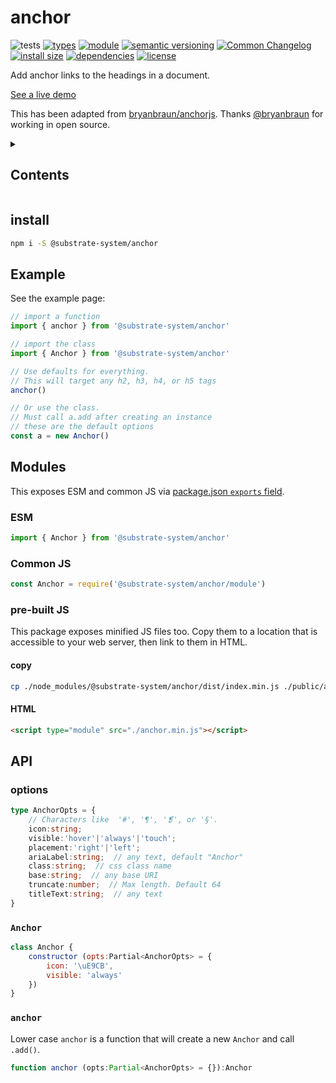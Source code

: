 # anchor
![tests](https://github.com/substrate-system/anchor/actions/workflows/nodejs.yml/badge.svg)
[![types](https://img.shields.io/npm/types/@substrate-system/anchor?style=flat-square&cache-control=no-cache)](README.md)
[![module](https://img.shields.io/badge/module-ESM%2FCJS-blue?style=flat-square)](README.md)
[![semantic versioning](https://img.shields.io/badge/semver-2.0.0-blue?logo=semver&style=flat-square)](https://semver.org/)
[![Common Changelog](https://nichoth.github.io/badge/common-changelog.svg)](./CHANGELOG.md)
[![install size](https://flat.badgen.net/packagephobia/install/@substrate-system/anchor)](https://packagephobia.com/result?p=@substrate-system/anchor?cache-control=no-cache)
[![dependencies](https://img.shields.io/badge/dependencies-zero-brightgreen.svg?style=flat-square)](package.json)
[![license](https://img.shields.io/badge/license-Polyform_Strict-f52f2f?style=flat-square)](LICENSE)

Add anchor links to the headings in a document.

[See a live demo](https://substrate-system.github.io/anchor/)

This has been adapted from [bryanbraun/anchorjs](https://github.com/bryanbraun/anchorjs). Thanks [@bryanbraun](https://github.com/bryanbraun) for working in open source.

<details><summary><h2>Contents</h2></summary>

<!-- toc -->

- [install](#install)
- [Modules](#modules)
  * [ESM](#esm)
  * [Common JS](#common-js)
  * [pre-built JS](#pre-built-js)
- [CSS](#css)
  * [Import CSS](#import-css)

<!-- tocstop -->

</details>

## install

```sh
npm i -S @substrate-system/anchor
```

## Example

See the example page: []()

```js
// import a function
import { anchor } from '@substrate-system/anchor'

// import the class
import { Anchor } from '@substrate-system/anchor'

// Use defaults for everything.
// This will target any h2, h3, h4, or h5 tags
anchor()

// Or use the class.
// Must call a.add after creating an instance
// these are the default options
const a = new Anchor()
```

## Modules

This exposes ESM and common JS via [package.json `exports` field](https://nodejs.org/api/packages.html#exports).

### ESM
```js
import { Anchor } from '@substrate-system/anchor'
```

### Common JS
```js
const Anchor = require('@substrate-system/anchor/module')
```

### pre-built JS
This package exposes minified JS files too. Copy them to a location that is
accessible to your web server, then link to them in HTML.

#### copy
```sh
cp ./node_modules/@substrate-system/anchor/dist/index.min.js ./public/anchor.min.js
```

#### HTML
```html
<script type="module" src="./anchor.min.js"></script>
```

## API

### options

```ts
type AnchorOpts = {
    // Characters like  '#', '¶', '❡', or '§'.
    icon:string;
    visible:'hover'|'always'|'touch';
    placement:'right'|'left';
    ariaLabel:string;  // any text, default "Anchor"
    class:string;  // css class name
    base:string;  // any base URI
    truncate:number;  // Max length. Default 64
    titleText:string;  // any text
}
```

### `Anchor`

```js
class Anchor {
    constructor (opts:Partial<AnchorOpts> = {
        icon: '\uE9CB',
        visible: 'always'
    })
}
```

### `anchor`
Lower case `anchor` is a function that will create a new `Anchor` and call
`.add()`.

```ts
function anchor (opts:Partial<AnchorOpts> = {}):Anchor
```
